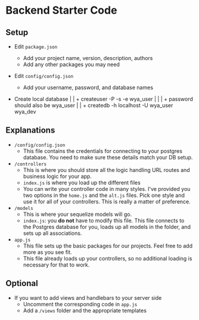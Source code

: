 # Backend Starter Code


## Setup

- Edit `package.json`
    + Add your project name, version, description, authors
    + Add any other packages you may need

- Edit `config/config.json`
    + Add your username, password, and database names

- Create local database
| | + createuser -P -s -e wya_user
| | | + password should also be wya_user
| | + createdb -h localhost -U wya_user wya_dev
## Explanations

- `/config/config.json`
    + This file contains the credentials for connecting to your postgres database. You need to make sure these details match your DB setup.
- `/controllers`
    + This is where you should store all the logic handling URL routes and business logic for your app.
    + `index.js` is where you load up the different files
    + You can write your controller code in many styles. I've provided you two options in the `home.js` and the `alt.js` files. Pick one style and use it for all of your controllers. This is really a matter of preference.
- `/models`
    + This is where your sequelize models will go.
    + `index.js`: you **do not** have to modify this file. This file connects to the Postgres database for you, loads up all models in the folder, and sets up all associations.
- `app.js`
    + This file sets up the basic packages for our projects. Feel free to add more as you see fit.
    + This file already loads up your controllers, so no additional loading is necessary for that to work.

## Optional

- If you want to add views and handlebars to your server side
    + Uncomment the corresponding code in `app.js`
    + Add a `/views` folder and the appropriate templates
